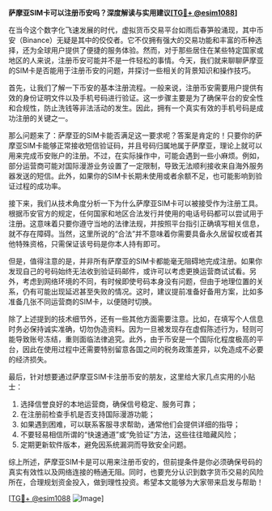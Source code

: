 **萨摩亚SIM卡可以注册币安吗？深度解读与实用建议[[TG💪+ @esim1088](https://t.me/s/esim1088)]**

在当今这个数字化飞速发展的时代，虚拟货币交易平台如雨后春笋般涌现，其中币安（Binance）无疑是其中的佼佼者。它不仅拥有强大的交易功能和丰富的币种选择，还为全球用户提供了便捷的服务体验。然而，对于那些居住在某些特定国家或地区的人来说，注册币安可能并不是一件轻松的事情。今天，我们就来聊聊萨摩亚的SIM卡是否能用于注册币安的问题，并探讨一些相关的背景知识和操作技巧。

首先，让我们了解一下币安的基本注册流程。一般来说，注册币安需要用户提供有效的身份证明文件以及手机号码进行验证。这一步骤主要是为了确保平台的安全性和合规性，防止洗钱等非法活动的发生。因此，拥有一个真实有效的手机号码是成功注册的关键之一。

那么问题来了：萨摩亚的SIM卡能否满足这一要求呢？答案是肯定的！只要你的萨摩亚SIM卡能够正常接收短信验证码，并且号码归属地属于萨摩亚，理论上就可以用来完成币安账户的注册。不过，在实际操作中，可能会遇到一些小麻烦。例如，部分运营商可能对国际漫游业务设置了一定限制，导致无法顺利接收来自海外服务器发送的短信。此外，如果你的SIM卡长期未使用或者余额不足，也可能影响到验证过程的成功率。

接下来，我们从技术角度分析一下为什么萨摩亚SIM卡可以被接受作为注册工具。根据币安官方的规定，任何国家和地区合法发行并使用的电话号码都可以尝试用于注册。这意味着只要你遵守当地的法律法规，并按照平台指引正确填写相关信息，就不存在障碍。当然，这里所说的“合法”并不意味着你需要具备永久居留权或者其他特殊资格，只需保证该号码是你本人持有即可。

但是，值得注意的是，并非所有萨摩亚的SIM卡都能毫无阻碍地完成注册。如果你发现自己的号码始终无法收到验证码邮件，或许可以考虑更换运营商试试看。另外，考虑到网络环境的不同，有时候即使号码本身没有问题，但由于地理位置的关系，仍有可能出现延迟甚至失败的情况。这时，建议提前准备好备用方案，比如多准备几张不同运营商的SIM卡，以便随时切换。

除了上述提到的技术细节外，还有一些其他方面需要注意。比如，在填写个人信息时务必保持诚实准确，切勿伪造资料。因为一旦被发现存在虚假陈述行为，轻则可能导致账号冻结，重则面临法律追究。此外，由于币安是一个国际化程度极高的平台，因此在使用过程中还需要特别留意各国之间的税务政策差异，以免造成不必要的经济损失。

最后，针对想要通过萨摩亚SIM卡注册币安的朋友，这里给大家几点实用的小贴士：
1. 选择信誉良好的本地运营商，确保信号稳定、服务可靠；
2. 在注册前检查手机是否支持国际漫游功能；
3. 如果遇到困难，可以联系客服寻求帮助，通常他们会提供详细的指导；
4. 不要轻易相信所谓的“快速通道”或“免验证”方法，这些往往暗藏风险；
5. 定期更新软件版本，避免因系统漏洞而导致安全问题。

综上所述，萨摩亚SIM卡是可以用来注册币安的，但前提条件是你必须确保号码的真实有效性以及网络连接的畅通无阻。同时，也要充分认识到数字货币交易的风险所在，合理规划资金投入，做到理性投资。希望本文能够为大家带来启发与帮助！

[[TG💪+ @esim1088](https://t.me/s/esim1088) ![Image](https://i.postimg.cc/4NQfJmqS/Snipaste-2025-05-13-00-14-12.png)]